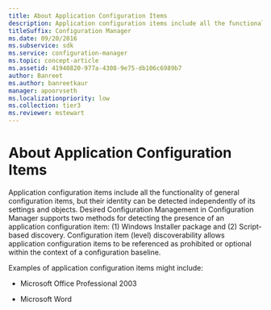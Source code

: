 ```yaml
---
title: About Application Configuration Items
description: Application configuration items include all the functionality of general configuration items, but their identity can be detected independently of its settings and objects.
titleSuffix: Configuration Manager
ms.date: 09/20/2016
ms.subservice: sdk
ms.service: configuration-manager
ms.topic: concept-article
ms.assetid: 41940820-977a-4308-9e75-db106c6989b7
author: Banreet
ms.author: banreetkaur
manager: apoorvseth
ms.localizationpriority: low
ms.collection: tier3
ms.reviewer: mstewart
---
```

# About Application Configuration Items
Application configuration items include all the functionality of general configuration items, but their identity can be detected independently of its settings and objects. Desired Configuration Management in Configuration Manager supports two methods for detecting the presence of an application configuration item: (1) Windows Installer package and (2) Script-based discovery. Configuration item (level) discoverability allows application configuration items to be referenced as prohibited or optional within the context of a configuration baseline.

 Examples of application configuration items might include:

-   Microsoft Office Professional 2003

-   Microsoft Word
